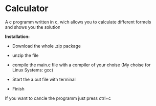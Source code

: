 # Calculator
A c programm written in c, wich allows you to calculate different formels and shows you the solution



**Installation:**

- Download the whole .zip package

- unzip the file
- compile the main.c file with a compiler of your choise (My choise for Linux Systems: gcc)
- Start the a.out file with terminal
- Finish

If you want to cancle the programm just press ctrl+c
